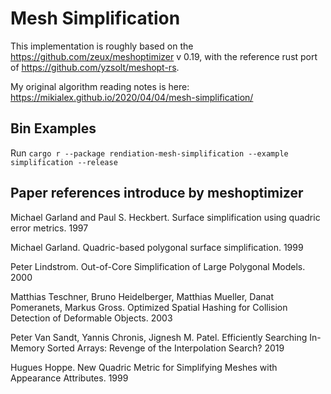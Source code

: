 # Mesh Simplification

This implementation is roughly based on the <https://github.com/zeux/meshoptimizer> v 0.19, with the reference rust port of <https://github.com/yzsolt/meshopt-rs>.

My original algorithm reading notes is here: <https://mikialex.github.io/2020/04/04/mesh-simplification/>

## Bin Examples

Run `cargo r --package rendiation-mesh-simplification --example simplification --release`

## Paper references introduce by meshoptimizer

Michael Garland and Paul S. Heckbert. Surface simplification using quadric error metrics. 1997

Michael Garland. Quadric-based polygonal surface simplification. 1999

Peter Lindstrom. Out-of-Core Simplification of Large Polygonal Models. 2000

Matthias Teschner, Bruno Heidelberger, Matthias Mueller, Danat Pomeranets, Markus Gross. Optimized Spatial Hashing for Collision Detection of Deformable Objects. 2003

Peter Van Sandt, Yannis Chronis, Jignesh M. Patel. Efficiently Searching In-Memory Sorted Arrays: Revenge of the Interpolation Search? 2019

Hugues Hoppe. New Quadric Metric for Simplifying Meshes with Appearance Attributes. 1999
